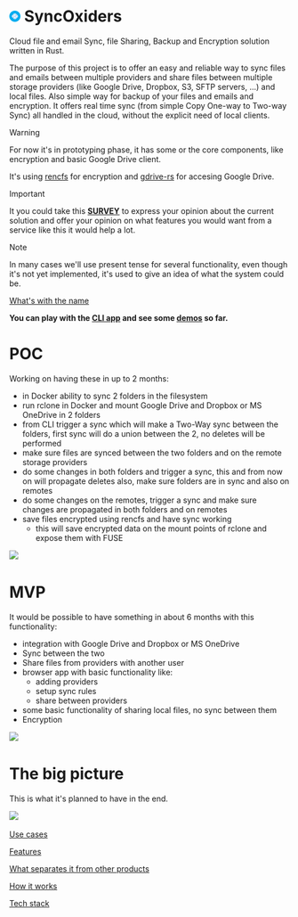 # ![](website/resources/syncoxiders-icon-20p.png) SyncOxiders

Cloud file and email Sync, file Sharing, Backup and Encryption solution written in Rust.

The purpose of this project is to offer an easy and reliable way to sync files and emails between multiple providers and share files between multiple storage providers (like Google Drive, Dropbox, S3, SFTP servers, ...) and local files. Also simple way for backup of your files and emails and encryption. 
It offers real time sync (from simple Copy One-way to Two-way Sync) all handled in the cloud, without the explicit need of local clients.

> [!WARNING]  
> For now it's in prototyping phase, it has some or the core components, like encryption and basic Google Drive client.  

It's using [rencfs](https://github.com/radumarias/rencfs) for encryption and [gdrive-rs](https://github.com/radumarias/gdrive-rs) for accesing Google Drive.

> [!IMPORTANT]  
> It you could take this [**SURVEY**](https://forms.gle/qgnWBJhzCpzPLSmv5) to express your opinion about the current solution and offer your opinion on what features you would want from a service like this it would help a lot.

> [!NOTE]  
In many cases we'll use present tense for several functionality, even though it's not yet implemented, it's used to give an idea of what the system could be.

[What's with the name](website/pages/name.md)

**You can play with the [CLI app](https://github.com/radumarias/syncoxiders/blob/main/website/pages/poc-demo.md#using-cli) and see some [demos](website/pages/poc-demo.md) so far.**

# POC

Working on having these in up to 2 months:
- in Docker ability to sync 2 folders in the filesystem
- run rclone in Docker and mount Google Drive and Dropbox or MS OneDrive in 2 folders
- from CLI trigger a sync which will make a Two-Way sync between the folders, first sync will do a union between the 2, no deletes will be performed
- make sure files are synced between the two folders and on the remote storage providers
- do some changes in both folders and trigger a sync, this and from now on will propagate deletes also, make sure folders are in sync and also on remotes
- do some changes on the remotes, trigger a sync and make sure changes are propagated in both folders and on remotes
- save files encrypted using rencfs and have sync working
  - this will save encrypted data on the mount points of rclone and expose them with FUSE

![](https://github.com/radumarias/syncoxiders/blob/main/website/resources/poc.png?raw=true)

# MVP

It would be possible to have something in about 6 months with this functionality:
- integration with Google Drive and Dropbox or MS OneDrive
- Sync between the two
- Share files from providers with another user
- browser app with basic functionality like:
  - adding providers
  - setup sync rules
  - share between providers
- some basic functionality of sharing local files, no sync between them
- Encryption

![](https://github.com/radumarias/syncoxiders/blob/main/website/resources/mvp.png?raw=true)

# The big picture

This is what it's planned to have in the end.

![](https://github.com/radumarias/syncoxiders/blob/main/website/resources/services.png?raw=true)

[Use cases](website/pages/use-cases.md)

[Features](website/pages/features.md)

[What separates it from other products](website/pages/compare.md)

[How it works](website/pages/how-it-works.md)

[Tech stack](website/pages/stack.md)

